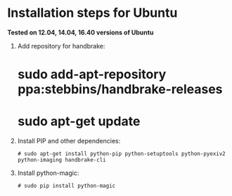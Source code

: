 # Installation steps for Ubuntu

__Tested on 12.04, 14.04, 16.40 versions of Ubuntu__

1.  Add repository for handbrake:

	# sudo add-apt-repository ppa:stebbins/handbrake-releases
	# sudo apt-get update

2.  Install PIP and other dependencies:

        # sudo apt-get install python-pip python-setuptools python-pyexiv2 python-imaging handbrake-cli

3.  Install python-magic:

        # sudo pip install python-magic

